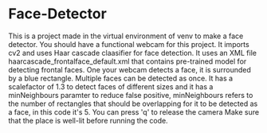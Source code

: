 # Face-Detector
This is a project made in the virtual environment of venv to make a face detector. You should have a functional webcam for this project. It imports cv2 and uses Haar cascade claasifier for face detection. It uses an XML file haarcascade_frontalface_default.xml that contains pre-trained model for detecting frontal faces. 
One your webcam detects a face, it is surrounded by a blue rectangle. Multiple faces can be detected as once. It has a scalefactor of 1.3 to detect faces of different sizes and it has a minNeighbours paramter to reduce false positive, minNeighbours refers to the number of rectangles that should be overlapping for it to be detected as a face, in this code it's 5.
You can press 'q' to release the camera
Make sure that the place is well-lit before running the code.
